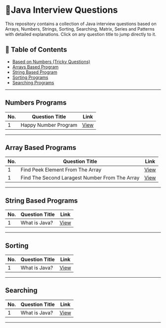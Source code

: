 # 🎯Java Interview Questions

This repository contains a collection of Java interview questions based on Arrays, Numbers, Strings, Sorting, Searching, Matrix, Series and Patterns  with detailed explanations. Click on any question title to jump directly to it.


## 📜 Table of Contents
- [Based on Numbers (Tricky Questions)](#numbers-programs)
- [Arrays Based Program](#array-based-programs)
- [String Based Program](#string-based-programs)
- [Sorting Programs](#sorting)
- [Searching Programs](#searching)

---

## Numbers Programs


| No. | Question Title | Link |
|----|--------------|------|
| 1  | Happy Number Program | [View](https://github.com/Prashant2468/Java-Practice-Questions/blob/main/HappyNumber.java) |


---

## Array Based Programs


| No. | Question Title | Link |
|----|--------------|------|
| 1  | Find Peek Element From The Array| [View](https://github.com/Prashant2468/Java-Practice-Questions/blob/main/PeekElement.java) |
| 1  | Find The Second Laragest Number From The Array| [View](https://github.com/Prashant2468/Java-Practice-Questions/blob/main/SecondLargestNumber.java) |


---

## String Based Programs


| No. | Question Title | Link |
|----|--------------|------|
| 1  | What is Java? | [View](questions/what-is-java.md) |

---

## Sorting


| No. | Question Title | Link |
|----|--------------|------|
| 1  | What is Java? | [View](questions/what-is-java.md) |

---

## Searching


| No. | Question Title | Link |
|----|--------------|------|
| 1  | What is Java? | [View](questions/what-is-java.md) |

---
